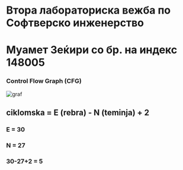 # Втора лабораториска вежба по Софтверско инженерство
# Муамет Зеќири со бр. на индекс 148005
### Control Flow Graph (CFG)


![graf](https://github.com/Zekiri05/SI_2023_lab2_148005/assets/90937110/f6209bdf-041d-484d-ae0e-a5bc64b6cf0f)


## ciklomska = E (rebra) - N (teminja) + 2
### E = 30 
### N = 27

### 30-27+2 = 5
